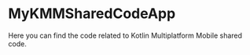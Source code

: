 # MyKMMSharedCodeApp
Here you can find the code related to Kotlin Multiplatform Mobile shared code.
